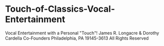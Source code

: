 # Touch-of-Classics-Vocal-Entertainment
Vocal Entertainment with a Personal "Touch"!
James R. Longacre & Dorothy Cardella Co-Founders
Philadelphia, PA 19145-3613
All Rights Reserved
